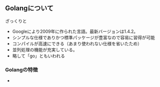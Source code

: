 ## Golangについて
ざっくりと
 - Googleにより2009年に作られた言語。最新バージョンは1.4.2。
 - シンプルな仕様でありかつ標準パッケージが豊富なので容易に習得が可能
 - コンパイルが高速にできる（あまり使われない仕様を省いたため）
 - 並列処理の機能が充実している。
 - 略して「go」ともいわれる

### Golangの特徴
 - 
